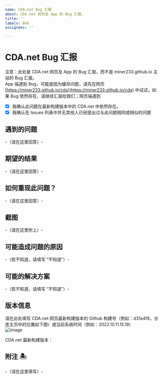 ```yaml
---
name: CDA.net Bug 汇报
about: CDA.net 网页及 App 的 Bug 汇报，
title: ''
labels: BUG
assignees: ''

---
```

# CDA.net Bug 汇报
注意：此处是 CDA.net 网页及 App 的 Bug 汇报，而不是 miner233.github.io 主站的 Bug 汇报。  
App 端遇到 Bug，可能是因为缓存问题，请先在网页 [https://miner233.github.io/cda](https://miner233.github.io/cda) 中试试，如果 Bug 依然存在，请继续汇报给我们；网页端遇到
- [x] 我确认此问题在最新构建版本中的 CDA.net 中依然存在。
- [x] 我确认在 Issues 列表中并无其他人已经提出过与此问题相同或相似的问题

## 遇到的问题
-（请在这里回答）-

## 期望的结果
-（请在这里回答）-

## 如何重现此问题？
-（请在这里回答）-

## 截图
-（请在这里附上）-

## 可能造成问题的原因
-（若不知道，请填写 “不知道”）-

## 可能的解决方案
-（若不知道，请填写 “不知道”）-

## 版本信息
请在此处填写 CDA.net 网页最新构建版本的 Github 构建号（例如：d31a4f8，仓库主页中的位置如下图）或当前系统时间（例如：2022.10.11.15.19）  
![image](https://user-images.githubusercontent.com/110521837/195021905-aee2746a-842a-48c1-84a1-a0c458bd8e86.png)
 
CDA.net 最新构建版本：

## 附注 :desert_island:
-（请在这里填写）-
